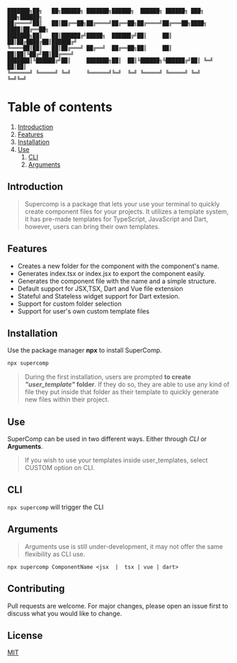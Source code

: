 ```plaintext
███████╗██╗   ██╗██████╗ ███████╗██████╗  ██████╗ ██████╗ ███╗   ███╗██████╗
██╔════╝██║   ██║██╔══██╗██╔════╝██╔══██╗██╔════╝██╔═══██╗████╗ ████║██╔══██╗
███████╗██║   ██║██████╔╝█████╗  ██████╔╝██║     ██║   ██║██╔████╔██║██████╔╝
╚════██║██║   ██║██╔═══╝ ██╔══╝  ██╔══██╗██║     ██║   ██║██║╚██╔╝██║██╔═══╝
███████║╚██████╔╝██║     ███████╗██║  ██║╚██████╗╚██████╔╝██║ ╚═╝ ██║██║
╚══════╝ ╚═════╝ ╚═╝     ╚══════╝╚═╝  ╚═╝ ╚═════╝ ╚═════╝ ╚═╝     ╚═╝╚═╝
```

# Table of contents

1. [Introduction](#introduction)
2. [Features](#features)
3. [Installation](#installation)
4. [Use](#use)
    1. [CLI](#cli)
    2. [Arguments](#args)


## Introduction <a name="introduction"></a>

> Supercomp is a package that lets your use your terminal to quickly create component files for your projects. It utilizes a template system, it has pre-made templates for TypeScript, JavaScript and Dart, however, users can bring their own templates.

## Features <a name="features"></a>

-  Creates a new folder for the component with the component's name.
-  Generates index.tsx or index.jsx to export the component easily.
- Generates the component file with the name and a simple structure.
- Default support for JSX,TSX, Dart and Vue file extension
- Stateful and Stateless widget support for Dart extesion.
- Support for custom folder selection
- Support for user's own custom template files



## Installation <a name="installation"></a>

Use the package manager **npx** to install SuperComp.

```bash
npx supercomp
```

> During the first installation, users are prompted **to create _"user_template"_ folder**. If they do so, they are able to use any kind of file they put inside that folder as their template to quickly generate new files within their project.


## Use <a name="use"></a>
SuperComp can be used in two different ways. Either through *CLI* or **Arguments**.

> If you wish to use your templates inside user_templates, select CUSTOM option on CLI.
       
## CLI <a name="cli"></a>

`npx supercomp` will trigger the CLI

## Arguments <a name="args"></a>
> Arguments use is still under-development, it may not offer the same flexibility as CLI use.

`npx supercomp ComponentName <jsx  |  tsx | vue | dart>`


## Contributing


Pull requests are welcome. For major changes, please open an issue first to discuss what you would like to change.


## License




[MIT](https://choosealicense.com/licenses/mit/)
